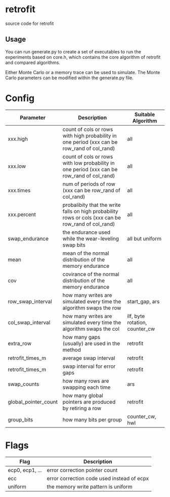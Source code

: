 # retrofit
source code for retrofit

## Usage

You can run generate.py to create a set of executables to run the experiments based on core.h, which contains the core algorithm of retrofit and compared algorithms.

Either Monte Carlo or a memory trace can be used to simulate. The Monte Carlo parameters can be modified within the generate.py file.

# Config

| Parameter | Description | Suitable Algorithm |
| --- | --- | --- |
| xxx.high | count of cols or rows with high probability in one period (xxx can be row_rand of col_rand) | all |
| xxx.low | count of cols or rows with low probability in one period (xxx can be row_rand of col_rand) | all |
| xxx.times | num of periods of row (xxx can be row_rand of col_rand) | all |
| xxx.percent | probalibity that the write falls on high probability rows or cols (xxx can be row_rand of col_rand) | all |
| swap_endurance | the endurance used while the wear-leveling swap bits | all but uniform |
| mean | mean of the normal distribution of the memory endurance | all |
| cov | covirance of the normal distribution of the memory endurance | all |
| row_swap_interval | how many writes are simulated every time the algorithm swaps the row | start_gap, ars |
| col_swap_interval | how many writes are simulated every time the algorithm swaps the col | ilf, byte rotation, counter_cw |
| extra_row | how many gaps (usually) are used in the method | retrofit |
| retrofit_times_m | average swap interval | retrofit |
| retrofit_times_m | swap interval for error gaps | retrofit |
| swap_counts | how many rows are swapping each time | ars |
| global_pointer_count | how many global pointers are produced by retiring a row | retrofit |
| group_bits | how many bits per group | counter_cw, hwl |

# Flags

| Flag | Description |
| --- | --- |
| ecp0, ecp1, ... | error correction pointer count |
| ecc | error correction code used instead of ecpx |
| uniform | the memory write pattern is uniform |

